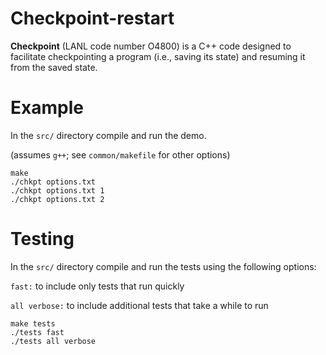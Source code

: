 # Checkpoint-restart
**Checkpoint** (LANL code number O4800) is a C++ code designed
to facilitate checkpointing a program (i.e., saving its state)
and resuming it from the saved state.

# Example
In the `src/` directory compile and run the demo.

(assumes `g++`; see `common/makefile` for other options)
```
make
./chkpt options.txt
./chkpt options.txt 1
./chkpt options.txt 2
```

# Testing
In the `src/` directory compile and run the tests using the following options:

`fast:` to include only tests that run quickly

`all verbose:` to include additional tests that take a while to run
```
make tests
./tests fast
./tests all verbose
```
